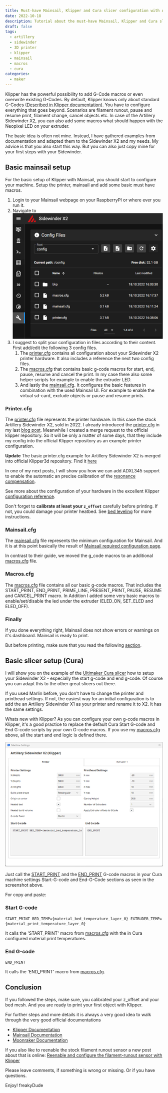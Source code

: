 ```yaml
---
title: Must-have Mainsail, Klipper and Cura slicer configuration with Artillery Sidewinder X2
date: 2022-10-18
description: Tutorial about the must-have Mainsail, Klipper and Cura slicer configuration files with Artillery Sidewinder X2.
draft: false
tags:
  - artillery
  - sidewinder
  - 3D printer
  - klipper
  - mainsail
  - macros
  - cura
categories:
  - maker
---
```


Klipper has the powerful possibility to add G-Code macros or even overwrite existing G-Codes. By default, Klipper knows only about standard G-Codes ([Described in Klipper documentation](https://www.klipper3d.org/G-Codes.html)). You have to configure everything that goes beyond. Scenarios are filament runout, pause and resume print, filament change, cancel objects etc. In case of the Artillery Sidewinder X2, you can also add some macros what should happen with the Neopixel LED on your extruder.

The basic idea is often not mine. Instead, I have gathered examples from documentation and adapted them to the Sidewinder X2 and my needs. My advice is that you also start this way. But you can also just copy mine for your first steps with your Sidewinder.

## Basic mainsail setup

For the basic setup of Klipper with Mainsail, you should start to configure your machine. Setup the printer, mainsail and add some basic must have macros.

1. Login to your Mainsail webpage on your RaspberryPI or where ever you run it.
1. Navigate to
   ![edit mainsail and klipper config files screenshot](images/mainsail_configfiles.png "edit mainsail and klipper config files")
1. I suggest to split your configuration in files according to their content. First add/edit the following 3 config files.
   1. The [printer.cfg](printer.cfg) contains all configuration about your Sidewinder X2 printer hardware. It also includes a reference the next two config files.
   1. The [macros.cfg](macros.cfg) that contains basic g-code macros for start, end, pause, resume and cancel the print. In my case there also some helper scripts for example to enable the extruder LED.
   1. And lastly the [mainsail.cfg](mainsail.cfg). It configures the basic features in combination with the used Mainsail UI. For example to enable the virtual sd-card, exclude objects or pause and resume prints.

### Printer.cfg

The [printer.cfg](printer.cfg) file represents the printer hardware. In this case the stock Artillery Sidewinder X2, sold in 2022. I already introduced the [printer.cfg](printer.cfg) in my last [blog post](../2022-10-01-klipper_with_artillery_sidewinder_x2/).
Meanwhile I created a merge request to the official klipper repository. So it will be only a matter of some days, that they include my config into the official Klipper repository as an example printer configuration.

**Update** The basic printer.cfg example for Artillery Sidewinder X2 is merged into official Klipper3d repository. Find it [here](https://github.com/Klipper3d/klipper/blob/master/config/printer-artillery-sidewinder-x2-2022.cfg)

In one of my next posts, I will show you how we can add ADXL345 support to enable the automatic an precise calibration of the [resonance compensation](https://www.klipper3d.org/Resonance_Compensation.html).

See more about the configuration of your hardware in the excellent Klipper [configuration reference](https://www.klipper3d.org/Config_Reference.html).

Don't forget to **calibrate at least your `z_offset`** carefully before printing. If not, you could damage your printer heatbed. See [bed leveling](https://www.klipper3d.org/Bed_Level.html) for more instructions.

### Mainsail.cfg

The [mainsail.cfg](mainsail.cfg) file represents the minimum configuration for Mainsail. And it is at this point basically the result of [Mainsail required configuration page](https://docs.mainsail.xyz/configuration).

In contrast to their guide, we moved the g_code macros to an additional [macros.cfg](macros.cfg) file.

### Macros.cfg

The [macros.cfg](macros.cfg) file contains all our basic g-code macros. That includes the START_PRINT, END_PRINT, PRIME_LINE, PRESENT_PRINT, PAUSE, RESUME and CANCEL_PRINT macro. In Addition I added some very basic macros to enable/set/disable the led under the extruder (ELED_ON, SET_ELED and ELED_OFF).

### Finally

If you done everything right, Mainsail does not show errors or warnings on it's dashboard. Mainsail is ready to print.

But before printing, make sure that you read the following [section](#basic-slicer-setup-cura).

## Basic slicer setup (Cura)

I will show you on the example of the [Ultimaker Cura slicer](https://ultimaker.com/de/software/ultimaker-cura) how to setup your Sidewinder X2 - especially the start g-code and end g-code. Of course you can adapt this to the other great slicers out there.

If you used Marlin before, you don't have to change the printer and printhead settings. If not, the easiest way for an initial configuration is to add the an Artillery Sidewinder X1 as your printer and rename it to X2. It has the same settings.

Whats new with Klipper? As you can configure your own g-code macros in Klipper, it's a good practice to replace the default Cura Start G-code and End G-code scripts by your own G-code macros.
If you use my [macros.cfg](macros.cfg) above, all the start and end logic is defined there.

![cura machine settings sceenshot](images/cura_machine_settings.png "cura machine settings sceenshot")

Just call the [START_PRINT](#start-g-code) and the [END_PRINT](#end-g-code) G-code macros in your Cura machine settings Start-G-code and End-G-Code sections as seen in the screenshot above.

For copy and paste:

### Start G-code

```text
START_PRINT BED_TEMP={material_bed_temperature_layer_0} EXTRUDER_TEMP={material_print_temperature_layer_0}
```

It calls the 'START_PRINT' macro from [macros.cfg](macros.cfg) with the in Cura configured material print temperatures.

### End G-code

```text
END_PRINT
```

It calls the 'END_PRINT' macro from [macros.cfg](macros.cfg).

## Conclusion

If you followed the steps, make sure, you calibrated your z_offset and your bed mesh. And you are ready to print your first object with Klipper.

For further steps and more details it is always a very good idea to walk through the very good official documentations

- [Klipper Documentation](https://www.klipper3d.org/Overview.html)
- [Mainsail Documentation](https://docs.mainsail.xyz/)
- [Moonraker Documentation](https://moonraker.readthedocs.io/)

If you also like to reenable the stock filament runout sensor a new post about that is online: [Reenable and configure the filament-runout sensor with Klipper](../2022-12-23-reenable_sidewinder_x2_runout_sensor/)

Please leave comments, if something is wrong or missing. Or if you have questions.

Enjoy!
freakyDude
